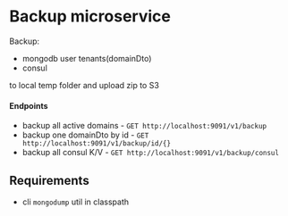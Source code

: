 # Backup microservice

Backup:
 - mongodb user tenants(domainDto)
 - consul
 
to local temp folder and upload zip to S3

#### Endpoints

 - backup all active domains -  `GET http://localhost:9091/v1/backup`
 - backup one domainDto by id - `GET http://localhost:9091/v1/backup/id/{}`
 - backup all consul K/V -  `GET http://localhost:9091/v1/backup/consul`

## Requirements
 -  cli `mongodump` util in classpath